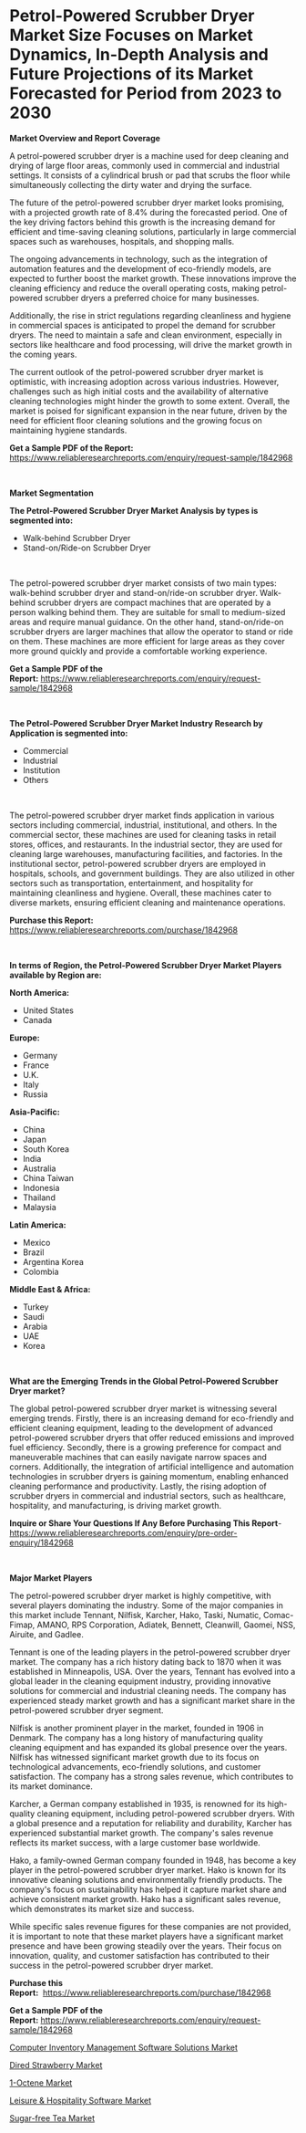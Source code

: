 <p><h1>Petrol-Powered Scrubber Dryer Market Size Focuses on Market Dynamics, In-Depth Analysis and Future Projections of its Market Forecasted for Period from 2023 to 2030</h1></p><p><strong>Market Overview and Report Coverage</strong></p>
<p><p>A petrol-powered scrubber dryer is a machine used for deep cleaning and drying of large floor areas, commonly used in commercial and industrial settings. It consists of a cylindrical brush or pad that scrubs the floor while simultaneously collecting the dirty water and drying the surface.</p><p>The future of the petrol-powered scrubber dryer market looks promising, with a projected growth rate of 8.4% during the forecasted period. One of the key driving factors behind this growth is the increasing demand for efficient and time-saving cleaning solutions, particularly in large commercial spaces such as warehouses, hospitals, and shopping malls.</p><p>The ongoing advancements in technology, such as the integration of automation features and the development of eco-friendly models, are expected to further boost the market growth. These innovations improve the cleaning efficiency and reduce the overall operating costs, making petrol-powered scrubber dryers a preferred choice for many businesses.</p><p>Additionally, the rise in strict regulations regarding cleanliness and hygiene in commercial spaces is anticipated to propel the demand for scrubber dryers. The need to maintain a safe and clean environment, especially in sectors like healthcare and food processing, will drive the market growth in the coming years.</p><p>The current outlook of the petrol-powered scrubber dryer market is optimistic, with increasing adoption across various industries. However, challenges such as high initial costs and the availability of alternative cleaning technologies might hinder the growth to some extent. Overall, the market is poised for significant expansion in the near future, driven by the need for efficient floor cleaning solutions and the growing focus on maintaining hygiene standards.</p></p>
<p><strong>Get a Sample PDF of the Report:</strong> <a href="https://www.reliableresearchreports.com/enquiry/request-sample/1842968">https://www.reliableresearchreports.com/enquiry/request-sample/1842968</a></p>
<p>&nbsp;</p>
<p><strong>Market Segmentation</strong></p>
<p><strong>The Petrol-Powered Scrubber Dryer Market Analysis by types is segmented into:</strong></p>
<p><ul><li>Walk-behind Scrubber Dryer</li><li>Stand-on/Ride-on Scrubber Dryer</li></ul></p>
<p>&nbsp;</p>
<p><p>The petrol-powered scrubber dryer market consists of two main types: walk-behind scrubber dryer and stand-on/ride-on scrubber dryer. Walk-behind scrubber dryers are compact machines that are operated by a person walking behind them. They are suitable for small to medium-sized areas and require manual guidance. On the other hand, stand-on/ride-on scrubber dryers are larger machines that allow the operator to stand or ride on them. These machines are more efficient for large areas as they cover more ground quickly and provide a comfortable working experience.</p></p>
<p><strong>Get a Sample PDF of the Report:</strong>&nbsp;<a href="https://www.reliableresearchreports.com/enquiry/request-sample/1842968">https://www.reliableresearchreports.com/enquiry/request-sample/1842968</a></p>
<p>&nbsp;</p>
<p><strong>The Petrol-Powered Scrubber Dryer Market Industry Research by Application is segmented into:</strong></p>
<p><ul><li>Commercial</li><li>Industrial</li><li>Institution</li><li>Others</li></ul></p>
<p>&nbsp;</p>
<p><p>The petrol-powered scrubber dryer market finds application in various sectors including commercial, industrial, institutional, and others. In the commercial sector, these machines are used for cleaning tasks in retail stores, offices, and restaurants. In the industrial sector, they are used for cleaning large warehouses, manufacturing facilities, and factories. In the institutional sector, petrol-powered scrubber dryers are employed in hospitals, schools, and government buildings. They are also utilized in other sectors such as transportation, entertainment, and hospitality for maintaining cleanliness and hygiene. Overall, these machines cater to diverse markets, ensuring efficient cleaning and maintenance operations.</p></p>
<p><strong>Purchase this Report:</strong>&nbsp; <a href="https://www.reliableresearchreports.com/purchase/1842968">https://www.reliableresearchreports.com/purchase/1842968</a></p>
<p>&nbsp;</p>
<p><strong>In terms of Region, the Petrol-Powered Scrubber Dryer Market Players available by Region are:</strong></p>
<p>
    <p> <strong> North America: </strong>
        <ul>
            <li>United States</li>
            <li>Canada</li>
        </ul>
        </p> 
    <p> <strong> Europe: </strong>
        <ul>
            <li>Germany</li>
            <li>France</li>
            <li>U.K.</li>
            <li>Italy</li>
            <li>Russia</li>
        </ul>
        </p> 
    <p> <strong> Asia-Pacific: </strong>
        <ul>
            <li>China</li>
            <li>Japan</li>
            <li>South Korea</li>
            <li>India</li>
            <li>Australia</li>
            <li>China Taiwan</li>
            <li>Indonesia</li>
            <li>Thailand</li>
            <li>Malaysia</li>
        </ul>
        </p> 
    <p> <strong> Latin America: </strong>
        <ul>
            <li>Mexico</li>
            <li>Brazil</li>
            <li>Argentina Korea</li>
            <li>Colombia</li>
        </ul>
        </p> 
    <p> <strong> Middle East & Africa: </strong>
        <ul>
            <li>Turkey</li>
            <li>Saudi</li>
            <li>Arabia</li>
            <li>UAE</li>
            <li>Korea</li>
        </ul>
    </p>
    </p>
<p>&nbsp;</p>
<p><strong>What are the Emerging Trends in the Global Petrol-Powered Scrubber Dryer market?</strong></p>
<p><p>The global petrol-powered scrubber dryer market is witnessing several emerging trends. Firstly, there is an increasing demand for eco-friendly and efficient cleaning equipment, leading to the development of advanced petrol-powered scrubber dryers that offer reduced emissions and improved fuel efficiency. Secondly, there is a growing preference for compact and maneuverable machines that can easily navigate narrow spaces and corners. Additionally, the integration of artificial intelligence and automation technologies in scrubber dryers is gaining momentum, enabling enhanced cleaning performance and productivity. Lastly, the rising adoption of scrubber dryers in commercial and industrial sectors, such as healthcare, hospitality, and manufacturing, is driving market growth.</p></p>
<p><strong>Inquire or Share Your Questions If Any Before Purchasing This Report</strong>- <a href="https://www.reliableresearchreports.com/enquiry/pre-order-enquiry/1842968">https://www.reliableresearchreports.com/enquiry/pre-order-enquiry/1842968</a></p>
<p>&nbsp;</p>
<p><strong>Major Market Players</strong></p>
<p><p>The petrol-powered scrubber dryer market is highly competitive, with several players dominating the industry. Some of the major companies in this market include Tennant, Nilfisk, Karcher, Hako, Taski, Numatic, Comac-Fimap, AMANO, RPS Corporation, Adiatek, Bennett, Cleanwill, Gaomei, NSS, Airuite, and Gadlee.</p><p>Tennant is one of the leading players in the petrol-powered scrubber dryer market. The company has a rich history dating back to 1870 when it was established in Minneapolis, USA. Over the years, Tennant has evolved into a global leader in the cleaning equipment industry, providing innovative solutions for commercial and industrial cleaning needs. The company has experienced steady market growth and has a significant market share in the petrol-powered scrubber dryer segment.</p><p>Nilfisk is another prominent player in the market, founded in 1906 in Denmark. The company has a long history of manufacturing quality cleaning equipment and has expanded its global presence over the years. Nilfisk has witnessed significant market growth due to its focus on technological advancements, eco-friendly solutions, and customer satisfaction. The company has a strong sales revenue, which contributes to its market dominance.</p><p>Karcher, a German company established in 1935, is renowned for its high-quality cleaning equipment, including petrol-powered scrubber dryers. With a global presence and a reputation for reliability and durability, Karcher has experienced substantial market growth. The company's sales revenue reflects its market success, with a large customer base worldwide.</p><p>Hako, a family-owned German company founded in 1948, has become a key player in the petrol-powered scrubber dryer market. Hako is known for its innovative cleaning solutions and environmentally friendly products. The company's focus on sustainability has helped it capture market share and achieve consistent market growth. Hako has a significant sales revenue, which demonstrates its market size and success.</p><p>While specific sales revenue figures for these companies are not provided, it is important to note that these market players have a significant market presence and have been growing steadily over the years. Their focus on innovation, quality, and customer satisfaction has contributed to their success in the petrol-powered scrubber dryer market.</p></p>
<p><strong>Purchase this Report:</strong>&nbsp;&nbsp;<a href="https://www.reliableresearchreports.com/purchase/1842968">https://www.reliableresearchreports.com/purchase/1842968</a></p>
<p></p>
<p><strong>Get a Sample PDF of the Report:</strong>&nbsp;<a href="https://www.reliableresearchreports.com/enquiry/request-sample/1842968">https://www.reliableresearchreports.com/enquiry/request-sample/1842968</a></p>
<p><p><a href="https://github.com/dringals/Market-Research-Report-List-1/blob/main/computer-inventory-management-software-solutions-market.md">Computer Inventory Management Software Solutions Market</a></p><p><a href="https://medium.com/@isomjohnson/dired-strawberry-market-trends-forecast-and-competitive-analysis-to-2030-90c4d227d938">Dired Strawberry Market</a></p><p><a href="https://www.linkedin.com/pulse/1-octene-market-size-share-amp-trends-analysis-report/">1-Octene Market</a></p><p><a href="https://github.com/tamvrosiya/Market-Research-Report-List-1/blob/main/leisure-hospitality-software-market.md">Leisure & Hospitality Software Market</a></p><p><a href="https://medium.com/@skylargrant2023/sugar-free-tea-nbsp-market-focuses-on-market-share-size-and-projected-forecast-till-2030-5067fbe4d640">Sugar-free Tea Market</a></p></p>